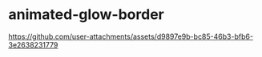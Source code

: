 # animated-glow-border

https://github.com/user-attachments/assets/d9897e9b-bc85-46b3-bfb6-3e2638231779

